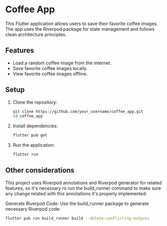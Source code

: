 # Coffee App

This Flutter application allows users to save their favorite coffee images. The app uses the Riverpod package for state management and follows clean architecture principles.

## Features

- Load a random coffee image from the internet.
- Save favorite coffee images locally.
- View favorite coffee images offline.

## Setup

1. Clone the repository:

    ```sh
    git clone https://github.com/your_username/coffee_app.git
    cd coffee_app
    ```

2. Install dependencies:

    ```sh
    flutter pub get
    ```

3. Run the application:

    ```sh
    flutter run
    ```

## Other considerations

This project uses Riverpod annotations and Riverpod generator for related features, so it's necessary ro run the build_runner command 
to make sure any change related with this annotations it's properly implemented:

Generate Riverpod Code: Use the build_runner package to generate necessary Riverpod code:

```sh
flutter pub run build_runner build --delete-conflicting-outputs
```
